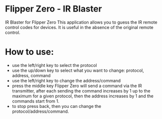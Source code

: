 # Flipper Zero - IR Blaster
 IR Blaster for Flipper Zero
 This application allows you to guess the IR remote control codes for devices.
 It is useful in the absence of the original remote control.

# How to use:
- use the left/right key to select the protocol
- use the up/down key to select what you want to change: protocol, address, command
- use the left/right key to change the address/command
- press the middle key Flipper Zero will send a command via the IR transmitter, after each sending the command increases by 1 up to the maximum for a given protocol, then the address increases by 1 and the commands start from 1.
- to stop press back, then you can change the protocol/address/command.
